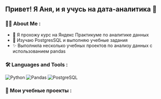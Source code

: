 ## Привет! Я Аня, и я учусь на дата-аналитика 👋
### :woman_technologist: About Me :
- :ledger: Я прохожу курс на Яндекс Практикуме по аналитике данных
- :seedling: Изучаю PostgresSQL и выполняю учебные задания
- :sparkles: Выполнила несколько учебных проектов по анализу данных с использованием pandas
### :hammer_and_wrench: Languages and Tools :
![Python](https://img.shields.io/badge/Python-3776AB?style=for-the-badge&logo=python&logoColor=white)
![Pandas](https://img.shields.io/badge/pandas-%23150458.svg?style=for-the-badge&logo=pandas&logoColor=white)
![PostgreSQL](https://img.shields.io/badge/PostgreSQL-316192?style=for-the-badge&logo=postgresql&logoColor=white)
### :file_folder: Мои учебные проекты : 






<!--
**AnnaSheynova/AnnaSheynova** is a ✨ _special_ ✨ repository because its `README.md` (this file) appears on your GitHub profile.

Here are some ideas to get you started:

- 🔭 I’m currently working on ...
- 🌱 I’m currently learning ...
- 👯 I’m looking to collaborate on ...
- 🤔 I’m looking for help with ...
- 💬 Ask me about ...
- 📫 How to reach me: ...
- 😄 Pronouns: ...
- ⚡ Fun fact: ...
-->
